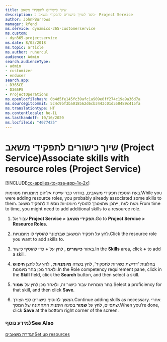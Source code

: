 ```yaml
---
title: שיוך כישורים לתפקידי משאב
description: כיצד לשייך כישורים לתפקידי משאב ב- Project Service
author: JohnPBurrows
manager: kfend
ms.service: dynamics-365-customerservice
ms.custom:
- dyn365-projectservice
ms.date: 8/03/2018
ms.topic: article
ms.author: ruhercul
audience: Admin
search.audienceType:
- admin
- customizer
- enduser
search.app:
- D365CE
- D365PS
- ProjectOperations
ms.openlocfilehash: 0b4d5fe145fc39afc1a909e0ff274c19e9a36d7a
ms.sourcegitcommit: 5c4c9bf3ba018562d6cb3443c01d550489c415fa
ms.translationtype: HT
ms.contentlocale: he-IL
ms.lasthandoff: 10/16/2020
ms.locfileid: "4077425"
---
```

# <a name="associate-skills-with-resource-roles-project-service"></a><span data-ttu-id="3aa72-103">שיוך כישורים לתפקידי משאב (Project Service)</span><span class="sxs-lookup"><span data-stu-id="3aa72-103">Associate skills with resource roles (Project Service)</span></span>

[!INCLUDE[cc-applies-to-psa-app-1x-2x](../includes/cc-applies-to-psa-app-1x-2x.md)]

<span data-ttu-id="3aa72-104">בעת הוספת תפקידי משאבים, בוודאי כבר שייכת אליהם מיומנויות מסוימות.</span><span class="sxs-lookup"><span data-stu-id="3aa72-104">While you were adding resource roles, you probably already associated some skills to them.</span></span> <span data-ttu-id="3aa72-105">מעת לעת, ייתכן שתצטרך להוסיף מיומנויות נוספות לתפקיד משאב.</span><span class="sxs-lookup"><span data-stu-id="3aa72-105">From time to time, you might need to add additional skills to a resource role.</span></span>  
  
1.  <span data-ttu-id="3aa72-106">עבור אל **Project Service > תפקידי משאב**.</span><span class="sxs-lookup"><span data-stu-id="3aa72-106">Go to **Project Service > Resource Roles.**</span></span>  
  
2.  <span data-ttu-id="3aa72-107">לחץ על תפקיד המשאב שברצונך להוסיף לו מיומנויות.</span><span class="sxs-lookup"><span data-stu-id="3aa72-107">Click the resource role you want to add skills to.</span></span>  
  
3.  <span data-ttu-id="3aa72-108">באזור **כישורים** , לחץ על **+** כדי להוסיף כישור.</span><span class="sxs-lookup"><span data-stu-id="3aa72-108">In the **Skills** area, click **+** to add a skill.</span></span>  
  
4.  <span data-ttu-id="3aa72-109">בחלונית 'דרישת כשירות לתפקיד‬', לחץ בשדה **מיומנויות** , לחץ על לחצן **חיפוש** ולאחר מכן בחר מיומנות.</span><span class="sxs-lookup"><span data-stu-id="3aa72-109">In the Role competency requirement pane, click in the **Skill** field, click the **Search** button,  and then select a skill.</span></span>  
  
5.  <span data-ttu-id="3aa72-110">בחר מומחיות עבור כישור זה, ולאחר מכן לחץ על **שמור**.</span><span class="sxs-lookup"><span data-stu-id="3aa72-110">Select a proficiency for that skill, and then click **Save**.</span></span>  
  
6.  <span data-ttu-id="3aa72-111">המשך להוסיף כישורים לפי הצורך.</span><span class="sxs-lookup"><span data-stu-id="3aa72-111">Continue adding skills as necessary.</span></span> <span data-ttu-id="3aa72-112">אחרי שתסיים, לחץ על **שמור** בפינה הימנית התחתונה של המסך.</span><span class="sxs-lookup"><span data-stu-id="3aa72-112">When you’re done, click **Save** at the bottom right corner of the screen.</span></span>  
  
### <a name="see-also"></a><span data-ttu-id="3aa72-113">למידע נוסף</span><span class="sxs-lookup"><span data-stu-id="3aa72-113">See Also</span></span>  
 [<span data-ttu-id="3aa72-114">הגדרת משאבים</span><span class="sxs-lookup"><span data-stu-id="3aa72-114">Set up resources</span></span>](../psa/set-up-resources.md)

